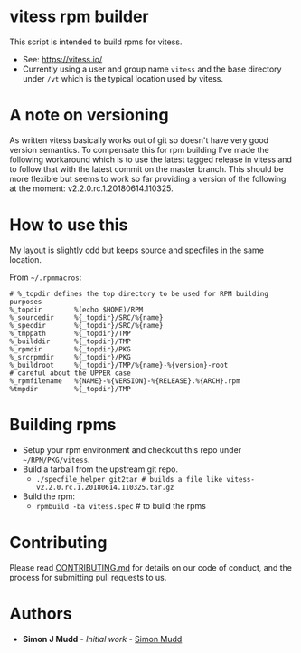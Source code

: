 # vitess rpm builder

This script is intended to build rpms for vitess.
* See: https://vitess.io/
* Currently using a user and group name `vitess` and the base directory under `/vt` which is the typical location used by vitess.

# A note on versioning

As written vitess basically works out of git so doesn't have
very good version semantics. To compensate this for rpm building
I've made the following workaround which is to use the latest
tagged release in vitess and to follow that with the latest
commit on the master branch. This should be more flexible but
seems to work so far providing a version of the following at
the moment: v2.2.0.rc.1.20180614.110325.

# How to use this

My layout is slightly odd but keeps source and specfiles in the same location.

From `~/.rpmmacros`:
```
# %_topdir defines the top directory to be used for RPM building purposes
%_topdir        %(echo $HOME)/RPM
%_sourcedir     %{_topdir}/SRC/%{name}
%_specdir       %{_topdir}/SRC/%{name}
%_tmppath       %{_topdir}/TMP
%_builddir      %{_topdir}/TMP
%_rpmdir        %{_topdir}/PKG
%_srcrpmdir     %{_topdir}/PKG
%_buildroot     %{_topdir}/TMP/%{name}-%{version}-root
# careful about the UPPER case
%_rpmfilename   %{NAME}-%{VERSION}-%{RELEASE}.%{ARCH}.rpm
%tmpdir         %{_topdir}/TMP
```

# Building rpms

* Setup your rpm environment and checkout this repo under `~/RPM/PKG/vitess`.
* Build a tarball from the upstream git repo.
  * `./specfile_helper git2tar # builds a file like vitess-v2.2.0.rc.1.20180614.110325.tar.gz`
* Build the rpm:
  * `rpmbuild -ba vitess.spec` # to build the rpms

# Contributing

Please read [CONTRIBUTING.md](https://gist.github.com/PurpleBooth/b24679402957c63ec426) for details on our code of conduct, and the process for submitting pull requests to us.

# Authors

* **Simon J Mudd** - *Initial work* - [Simon Mudd](https://github.com/sjmudd)

